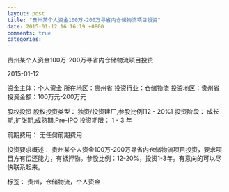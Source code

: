 ```yaml
---
layout: post
title: "贵州某个人资金100万-200万寻省内仓储物流项目投资"
date: 2015-01-12 16:16:19 +0800
comments: true
categories: 
---
```

贵州某个人资金100万-200万寻省内仓储物流项目投资



2015-01-12

资金主体：个人资金
所在地区：贵州省
投资行业：仓储物流
投资地区：贵州省
投资金额：100万元-200万元

股权投资
股权投资类型：
                            独资/投资建厂,参股比例[12 - 20%] 
                                                                                投资阶段：
                            成长期,扩张期,成熟期,Pre-IPO 
                                                                                                                                        投资期限：
                            1 - 3 年

前期费用：
无任何前期费用

投资要求概述：
贵州某个人资金100万-200万寻省内仓储物流项目投资，要求项目方有偿还能力，有抵押物。参股比例：12-20%，投资1-3年。有意向的可以尽快联系起来。

标签：
贵州，仓储物流，个人资金

